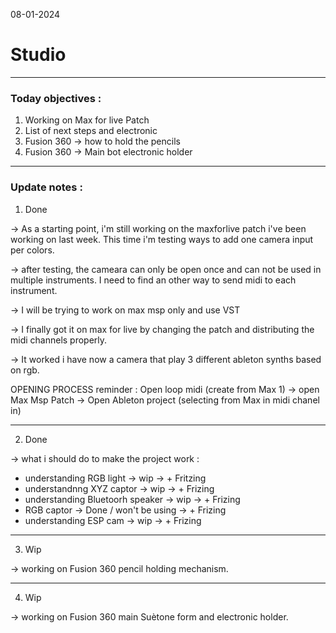 08-01-2024
# Studio
---
### Today objectives :
1. Working on Max for live Patch
2. List of next steps and electronic
3. Fusion 360 -> how to hold the pencils
4. Fusion 360 -> Main bot electronic holder

---

### Update notes : 

1. Done

-> As a starting point, i'm still working on the maxforlive patch i've been working on last week. This time i'm testing ways to add one camera input per colors.

-> after testing, the cameara can only be open once and can not be used in multiple instruments. I need to find an other way to send midi to each instrument.

-> I will be trying to work on max msp only and use VST

-> I finally got it on max for live by changing the patch and distributing the midi channels properly.

-> It worked i have now a camera that play 3 different ableton synths based on rgb.

OPENING PROCESS reminder : Open loop midi (create from Max 1) -> open Max Msp Patch -> Open Ableton project (selecting from Max in midi chanel in)

---

2. Done

-> what i should do to make the project work :

- understanding RGB light -> wip -> + Fritzing
- understandnng XYZ captor -> wip -> + Frizing
- understanding Bluetoorh speaker -> wip -> + Frizing
- RGB captor -> Done / won't be using -> + Frizing
- understanding ESP cam -> wip -> + Frizing

---

3. Wip

-> working on Fusion 360 pencil holding mechanism.

---

4. Wip

-> working on Fusion 360 main Suètone form and electronic holder.
